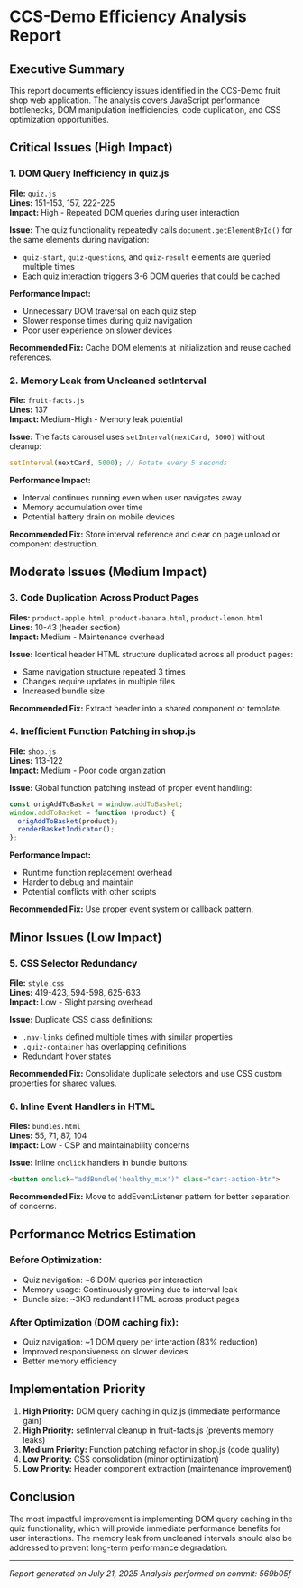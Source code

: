 # CCS-Demo Efficiency Analysis Report

## Executive Summary

This report documents efficiency issues identified in the CCS-Demo fruit shop web application. The analysis covers JavaScript performance bottlenecks, DOM manipulation inefficiencies, code duplication, and CSS optimization opportunities.

## Critical Issues (High Impact)

### 1. DOM Query Inefficiency in quiz.js
**File:** `quiz.js`  
**Lines:** 151-153, 157, 222-225  
**Impact:** High - Repeated DOM queries during user interaction  

**Issue:** The quiz functionality repeatedly calls `document.getElementById()` for the same elements during navigation:
- `quiz-start`, `quiz-questions`, and `quiz-result` elements are queried multiple times
- Each quiz interaction triggers 3-6 DOM queries that could be cached

**Performance Impact:** 
- Unnecessary DOM traversal on each quiz step
- Slower response times during quiz navigation
- Poor user experience on slower devices

**Recommended Fix:** Cache DOM elements at initialization and reuse cached references.

### 2. Memory Leak from Uncleaned setInterval
**File:** `fruit-facts.js`  
**Lines:** 137  
**Impact:** Medium-High - Memory leak potential  

**Issue:** The facts carousel uses `setInterval(nextCard, 5000)` without cleanup:
```javascript
setInterval(nextCard, 5000); // Rotate every 5 seconds
```

**Performance Impact:**
- Interval continues running even when user navigates away
- Memory accumulation over time
- Potential battery drain on mobile devices

**Recommended Fix:** Store interval reference and clear on page unload or component destruction.

## Moderate Issues (Medium Impact)

### 3. Code Duplication Across Product Pages
**Files:** `product-apple.html`, `product-banana.html`, `product-lemon.html`  
**Lines:** 10-43 (header section)  
**Impact:** Medium - Maintenance overhead  

**Issue:** Identical header HTML structure duplicated across all product pages:
- Same navigation structure repeated 3 times
- Changes require updates in multiple files
- Increased bundle size

**Recommended Fix:** Extract header into a shared component or template.

### 4. Inefficient Function Patching in shop.js
**File:** `shop.js`  
**Lines:** 113-122  
**Impact:** Medium - Poor code organization  

**Issue:** Global function patching instead of proper event handling:
```javascript
const origAddToBasket = window.addToBasket;
window.addToBasket = function (product) {
  origAddToBasket(product);
  renderBasketIndicator();
};
```

**Performance Impact:**
- Runtime function replacement overhead
- Harder to debug and maintain
- Potential conflicts with other scripts

**Recommended Fix:** Use proper event system or callback pattern.

## Minor Issues (Low Impact)

### 5. CSS Selector Redundancy
**File:** `style.css`  
**Lines:** 419-423, 594-598, 625-633  
**Impact:** Low - Slight parsing overhead  

**Issue:** Duplicate CSS class definitions:
- `.nav-links` defined multiple times with similar properties
- `.quiz-container` has overlapping definitions
- Redundant hover states

**Recommended Fix:** Consolidate duplicate selectors and use CSS custom properties for shared values.

### 6. Inline Event Handlers in HTML
**Files:** `bundles.html`  
**Lines:** 55, 71, 87, 104  
**Impact:** Low - CSP and maintainability concerns  

**Issue:** Inline `onclick` handlers in bundle buttons:
```html
<button onclick="addBundle('healthy_mix')" class="cart-action-btn">
```

**Recommended Fix:** Move to addEventListener pattern for better separation of concerns.

## Performance Metrics Estimation

### Before Optimization:
- Quiz navigation: ~6 DOM queries per interaction
- Memory usage: Continuously growing due to interval leak
- Bundle size: ~3KB redundant HTML across product pages

### After Optimization (DOM caching fix):
- Quiz navigation: ~1 DOM query per interaction (83% reduction)
- Improved responsiveness on slower devices
- Better memory efficiency

## Implementation Priority

1. **High Priority:** DOM query caching in quiz.js (immediate performance gain)
2. **High Priority:** setInterval cleanup in fruit-facts.js (prevents memory leaks)
3. **Medium Priority:** Function patching refactor in shop.js (code quality)
4. **Low Priority:** CSS consolidation (minor optimization)
5. **Low Priority:** Header component extraction (maintenance improvement)

## Conclusion

The most impactful improvement is implementing DOM query caching in the quiz functionality, which will provide immediate performance benefits for user interactions. The memory leak from uncleaned intervals should also be addressed to prevent long-term performance degradation.

---
*Report generated on July 21, 2025*
*Analysis performed on commit: 569b05f*
